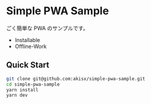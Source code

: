 # Simple PWA Sample

ごく簡単な PWA のサンプルです。

- Installable
- Offline-Work

## Quick Start

```bash
git clone git@github.com:akisx/simple-pwa-sample.git
cd simple-pwa-sample
yarn install
yarn dev
```